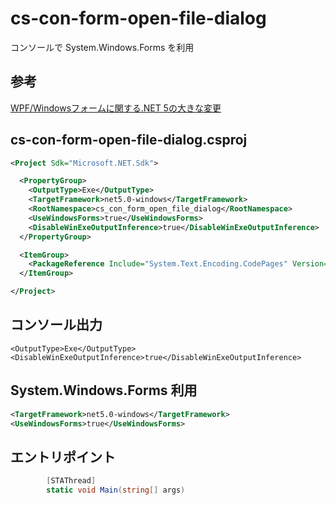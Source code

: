 # cs-con-form-open-file-dialog
コンソールで System.Windows.Forms を利用

## 参考
[WPF/Windowsフォームに関する.NET 5の大きな変更](https://www.infoq.com/jp/news/2021/02/net-5-breaking-changes-windows/)


## cs-con-form-open-file-dialog.csproj
```xml
<Project Sdk="Microsoft.NET.Sdk">

  <PropertyGroup>
    <OutputType>Exe</OutputType>
    <TargetFramework>net5.0-windows</TargetFramework>
    <RootNamespace>cs_con_form_open_file_dialog</RootNamespace>
    <UseWindowsForms>true</UseWindowsForms>
    <DisableWinExeOutputInference>true</DisableWinExeOutputInference>
  </PropertyGroup>

  <ItemGroup>
    <PackageReference Include="System.Text.Encoding.CodePages" Version="5.0.0" />
  </ItemGroup>

</Project>
```

## コンソール出力
```
<OutputType>Exe</OutputType>
<DisableWinExeOutputInference>true</DisableWinExeOutputInference>
```

## System.Windows.Forms 利用
```xml
<TargetFramework>net5.0-windows</TargetFramework>
<UseWindowsForms>true</UseWindowsForms>
```

## エントリポイント
```cs
        [STAThread]
        static void Main(string[] args)
```

